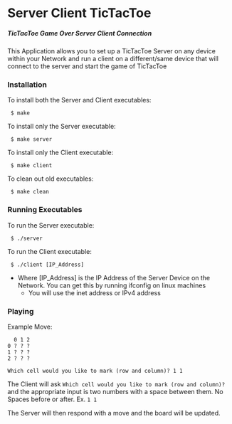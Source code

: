 # Server Client TicTacToe
##### TicTacToe Game Over Server Client Connection

This Application allows you to set up a TicTacToe Server on any device within your Network and run a client on a different/same device that will connect to the server and start the game of TicTacToe

### Installation

To install both the Server and Client executables:
  ```
   $ make
  ```

To install only the Server executable:
  ```
   $ make server
  ```
  
To install only the Client executable:
  ```
   $ make client
  ```
  
To clean out old executables:
  ```
   $ make clean
  ```
  
### Running Executables

To run the Server executable:
  ```
   $ ./server
  ```
  
To run the Client executable:
  ```
   $ ./client [IP_Address]
  ```
  * Where [IP_Address] is the IP Address of the Server Device on the Network. You can get this by running ifconfig on linux machines
    * You will use the inet address or IPv4 address
  
### Playing

Example Move:
```
  0 1 2
0 ? ? ? 
1 ? ? ? 
2 ? ? ? 

Which cell would you like to mark (row and column)? 1 1
```

The Client will ask `Which cell would you like to mark (row and column)?` and the appropriate input is two numbers with a space between them. No Spaces before or after. Ex. `1 1`

The Server will then respond with a move and the board will be updated.
